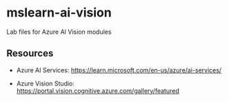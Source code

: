 # mslearn-ai-vision
Lab files for Azure AI Vision modules


## Resources

- Azure AI Services: https://learn.microsoft.com/en-us/azure/ai-services/

- Azure Vision Studio: https://portal.vision.cognitive.azure.com/gallery/featured

